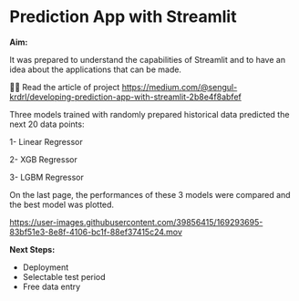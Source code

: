 # Prediction App with Streamlit

**Aim:**

It was prepared to understand the capabilities of Streamlit and to have an idea about the applications that can be made.

👩‍💻 Read the article of project https://medium.com/@sengul-krdrl/developing-prediction-app-with-streamlit-2b8e4f8abfef 

Three models trained with randomly prepared historical data predicted the next 20 data points:

1- Linear Regressor

2- XGB Regressor

3- LGBM Regressor

On the last page, the performances of these 3 models were compared and the best model was plotted.



https://user-images.githubusercontent.com/39856415/169293695-83bf51e3-8e8f-4106-bc1f-88ef37415c24.mov



**Next Steps:**
- Deployment
- Selectable test period
- Free data entry

